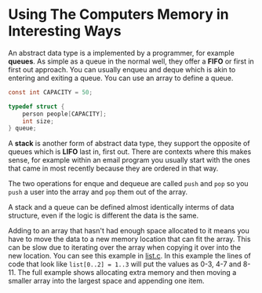 # Using The Computers Memory in Interesting Ways

An abstract data type is a implemented by a programmer, for example __queues__. As simple as a queue in the normal well, they offer a __FIFO__ or first in first out approach. You can usually enqueu and deque which is akin to entering and exiting a queue. You can use an array to define a queue.

```c
const int CAPACITY = 50;

typedef struct {
    person people[CAPACITY];
    int size;
} queue;
```

A __stack__ is another form of abstract data type, they support the opposite of queues which is __LIFO__ last in, first out. There are contexts where this makes sense, for example within an email program you usually start with the ones that came in most recently because they are ordered in that way.

The two operations for enque and dequeue are called `push` and `pop` so you `push` a user into the array and `pop` them out of the array. 

A stack and a queue can be defined almost identically interms of data structure, even if the logic is different the data is the same.

Adding to an array that hasn't had enough space allocated to it means you have to move the data to a new memory location that can fit the array. This can be slow due to iterating over the array when copying it over into the new location. You can see this example in [list.c](./list.c). In this example the lines of code that look like `list[0..2] = 1..3` will put the values as 0-3, 4-7 and 8-11. The full example shows allocating extra memory and then moving a smaller array into the largest space and appending one item.


